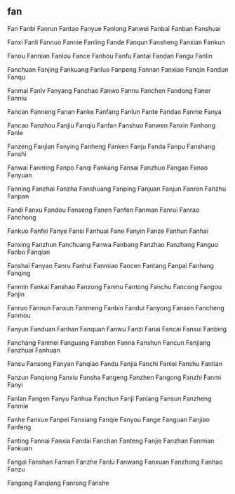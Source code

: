fan
---

Fan Fanbi Fanrun Fantao Fanyue Fanlong Fanwei Fanbai Fanban Fanshuai

Fanxi Fanli Fannuo Fannie Fanling Fande Fanqun Fansheng Fanxian Fankun

Fanou Fannian Fanlou Fance Fanhou Fanfu Fantai Fandan Fangu Fanlin

Fanchuan Fanjing Fankuang Fanluo Fanpeng Fannan Fanxiao Fanqin Fandun Fanqu

Fanmai Fanlv Fanyang Fanchao Fanwo Fannu Fanchen Fandong Faner Fanniu

Fancan Fanneng Fanan Fanke Fanfang Fanlun Fante Fandao Fanme Fanya

Fancao Fanzhou Fanjiu Fanqiu Fanfan Fanshuo Fanwen Fanxin Fanhong Fanle

Fanzeng Fanjian Fanying Fanheng Fanken Fanju Fanda Fanpu Fanshang Fanshi

Fanwai Fanming Fanpo Fanqi Fankang Fansai Fanzhuo Fangao Fanao Fanyuan

Fanning Fanzhai Fanzha Fanshuang Fanping Fanjuan Fanjun Fanren Fanzhu Fanpan

Fandi Fanxu Fandou Fanseng Fanen Fanfen Fanman Fanrui Fanrao Fanchong

Fankuo Fanfei Fanye Fansi Fanhuai Fane Fanyin Fanze Fanhun Fanhai

Fanxing Fanzhun Fanchuang Fanwa Fanbang Fanzhao Fanzhang Fanguo Fanbo   Fanqian

Fanshai Fanyao Fanru Fanhui Fanmiao Fancen Fantang Fanpai Fanhang Fanqing

Fanmin Fankai Fanshao Fanzong Fanmu Fantong Fanchu Fancong Fangou Fanjin

Fanruo Fannun Fanxun Fanmeng Fanbin Fandui Fanyong Fansen Fancheng Fanmou

Fanyun Fanduan Fanhan Fanquan Fanwu Fanzi Fanai Fancai Fansui Fanbing

Fanchang Fanmei Fanguang Fanshen Fanna Fanshun Fancun Fanjiang Fanzhuai Fanhuan

Fansu Fansong Fanyan Fanqiao Fandu Fanjia Fanchi Fanlei Fanshu Fantian

Fanzun Fanqiong Fanxiu Fansha Fangeng Fanzhen Fangong Fanzhi Fanmi Fanyi

Fanlan Fangen Fanyu Fanhua Fanchun Fanji Fanlang Fansun Fanzheng Fanmie

Fanhe Fanxue Fanpei Fanxiang Fanqie Fanyou Fange Fanguan Fanjiao Fanfeng

Fanting Fannai Fanxia Fandai Fanchan Fanteng Fanjie Fanzhan Fanmian Fankuan

Fangai Fanshan Fanran Fanzhe Fanlu Fanwang Fanxuan Fanzhong Fanhao Fanzu

Fangang Fanqiang Fanrong Fanshe 